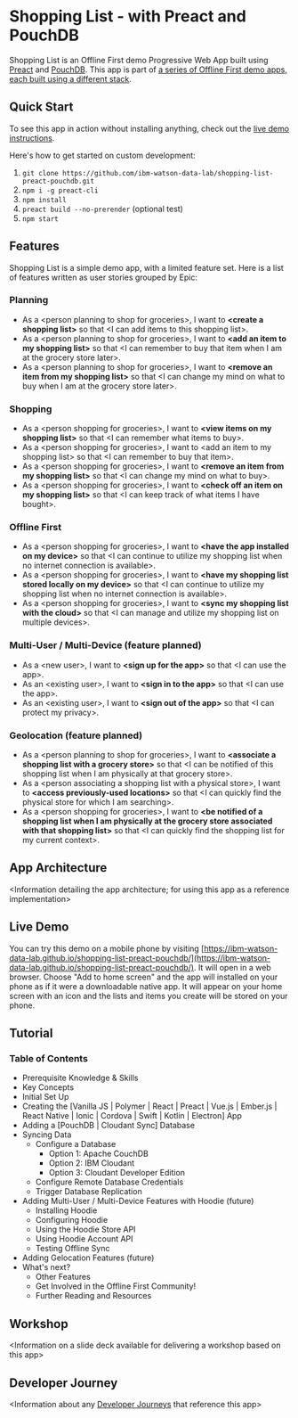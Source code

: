 # Shopping List - with Preact and PouchDB

Shopping List is an Offline First demo Progressive Web App built using [Preact](https://preactjs.com) and [PouchDB](https://pouchdb.com). This app is part of [a series of Offline First demo apps, each built using a different stack](https://github.com/ibm-watson-data-lab/shopping-list).

## Quick Start

To see this app in action without installing anything, check out the [live demo instructions](#live-demo).

Here's how to get started on custom development:

1. `git clone https://github.com/ibm-watson-data-lab/shopping-list-preact-pouchdb.git`
2. `npm i -g preact-cli`
3. `npm install`
4. `preact build --no-prerender` (optional test)
5. `npm start`

## Features

Shopping List is a simple demo app, with a limited feature set. Here is a list of features written as user stories grouped by Epic:

### Planning
  * As a \<person planning to shop for groceries\>, I want to **\<create a shopping list\>** so that \<I can add items to this shopping list\>.
  * As a \<person planning to shop for groceries\>, I want to **\<add an item to my shopping list\>** so that \<I can remember to buy that item when I am at the grocery store later\>.
  * As a \<person planning to shop for groceries\>, I want to **\<remove an item from my shopping list\>** so that \<I can change my mind on what to buy when I am at the grocery store later\>.

### Shopping
  * As a \<person shopping for groceries\>, I want to **\<view items on my shopping list\>** so that \<I can remember what items to buy\>.
  * As a \<person shopping for groceries\>, I want to \<add an item to my shopping list\> so that \<I can remember to buy that item\>.
  * As a \<person shopping for groceries\>, I want to **\<remove an item from my shopping list\>** so that \<I can change my mind on what to buy\>.
  * As a \<person shopping for groceries\>, I want to **\<check off an item on my shopping list\>** so that \<I can keep track of what items I have bought\>.

### Offline First
  * As a \<person shopping for groceries\>, I want to **\<have the app installed on my device\>** so that \<I can continue to utilize my shopping list when no internet connection is available\>.
  * As a \<person shopping for groceries\>, I want to **\<have my shopping list stored locally on my device\>** so that \<I can continue to utilize my shopping list when no internet connection is available\>.
  * As a \<person shopping for groceries\>, I want to **\<sync my shopping list with the cloud\>** so that \<I can manage and utilize my shopping list on multiple devices\>.

### Multi-User / Multi-Device (feature planned)
  * As a \<new user\>, I want to **\<sign up for the app\>** so that \<I can use the app\>.
  * As an \<existing user\>, I want to **\<sign in to the app\>** so that \<I can use the app\>.
  * As an \<existing user\>, I want to **\<sign out of the app\>** so that \<I can protect my privacy\>.

### Geolocation (feature planned)
  * As a \<person planning to shop for groceries\>, I want to **\<associate a shopping list with a grocery store\>** so that \<I can be notified of this shopping list when I am physically at that grocery store\>.
  * As a \<person associating a shopping list with a physical store\>, I want to **\<access previously-used locations\>** so that \<I can quickly find the physical store for which I am searching\>.
  * As a \<person shopping for groceries\>, I want to **\<be notified of a shopping list when I am physically at the grocery store associated with that shopping list\>** so that \<I can quickly find the shopping list for my current context\>.

## App Architecture

\<Information detailing the app architecture; for using this app as a reference implementation\>

## Live Demo

You can try this demo on a mobile phone by visiting [https://ibm-watson-data-lab.github.io/shopping-list-preact-pouchdb/](https://ibm-watson-data-lab.github.io/shopping-list-preact-pouchdb/). It will open in a web browser. Choose "Add to home screen" and the app will installed on your phone as if it were a downloadable native app. It will appear on your home screen with an icon and the lists and items you create will be stored on your phone.

## Tutorial

### Table of Contents

* Prerequisite Knowledge & Skills
* Key Concepts
* Initial Set Up
* Creating the [Vanilla JS | Polymer | React | Preact | Vue.js | Ember.js | React Native | Ionic | Cordova | Swift | Kotlin | Electron] App
* Adding a [PouchDB | Cloudant Sync] Database
* Syncing Data
  * Configure a Database
     * Option 1: Apache CouchDB
     * Option 2: IBM Cloudant
     * Option 3: Cloudant Developer Edition
  * Configure Remote Database Credentials
  * Trigger Database Replication
* Adding Multi-User / Multi-Device Features with Hoodie (future)
  * Installing Hoodie
  * Configuring Hoodie
  * Using the Hoodie Store API
  * Using Hoodie Account API
  * Testing Offline Sync
* Adding Gelocation Features (future)
* What's next?
  * Other Features
  * Get Involved in the Offline First Community!
  * Further Reading and Resources

## Workshop

\<Information on a slide deck available for delivering a workshop based on this app\>

## Developer Journey

\<Information about any [Developer Journeys](https://developer.ibm.com/code/journey/) that reference this app\>
